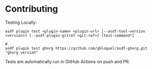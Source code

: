 # Contributing

Testing Locally:

```shell
asdf plugin test <plugin-name> <plugin-url> [--asdf-tool-version <version>] [--asdf-plugin-gitref <git-ref>] [test-command*]

#
asdf plugin test ghorg https://github.com/gbloquel/asdf-ghorg.git "ghorg version"
```

Tests are automatically run in GitHub Actions on push and PR.
